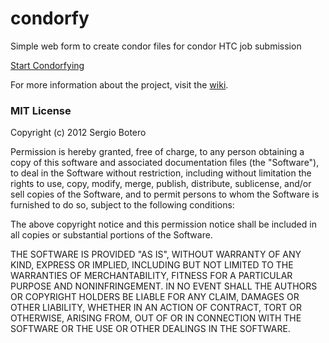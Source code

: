 condorfy
========

Simple web form to create condor files for condor HTC job submission

[Start Condorfying](http://condorfy.cloudfoundry.com)

For more information about the project, visit the [wiki](https://github.com/sergiobuj/condorfy/wiki).

### MIT License
Copyright (c) 2012 Sergio Botero

Permission is hereby granted, free of charge, to any person obtaining a copy of this software and associated documentation files (the "Software"), to deal in the Software without restriction, including without limitation the rights to use, copy, modify, merge, publish, distribute, sublicense, and/or sell copies of the Software, and to permit persons to whom the Software is furnished to do so, subject to the following conditions:

The above copyright notice and this permission notice shall be included in all copies or substantial portions of the Software.

THE SOFTWARE IS PROVIDED "AS IS", WITHOUT WARRANTY OF ANY KIND, EXPRESS OR IMPLIED, INCLUDING BUT NOT LIMITED TO THE WARRANTIES OF MERCHANTABILITY, FITNESS FOR A PARTICULAR PURPOSE AND NONINFRINGEMENT. IN NO EVENT SHALL THE AUTHORS OR COPYRIGHT HOLDERS BE LIABLE FOR ANY CLAIM, DAMAGES OR OTHER LIABILITY, WHETHER IN AN ACTION OF CONTRACT, TORT OR OTHERWISE, ARISING FROM, OUT OF OR IN CONNECTION WITH THE SOFTWARE OR THE USE OR OTHER DEALINGS IN THE SOFTWARE.
